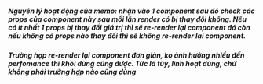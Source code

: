 ##### Nguyên lý hoạt động của memo: nhận vào 1 component sau đó check các props của component này sau mỗi lần render có bị thay đổi không. Nếu có ít nhất 1 props bị thay đổi giá trị thì sẽ re-render lại component đó còn nếu không có props nào thay đổi thì sẽ không re-render lại component.

##### Trường hợp re-render lại component đơn giản, ko ảnh hưởng nhiều đến perfomance thì khỏi dùng cũng được. Tức là tùy, linh hoạt dùng, chứ không phải trường hợp nào cũng dùng
